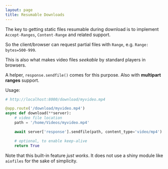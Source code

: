 ```yaml
---
layout: page
title: Resumable Downloads
---
```


The key to getting static files resumable during download is to implement `Accept-Ranges`, `Content-Range` and related support.

So the client/browser can request partial files with `Range`, e.g. `Range: bytes=500-999`.

This is also what makes video files *seekable* by standard players in browsers.

A helper, `response.sendfile()` comes for this purpose. Also with **multipart ranges** support.

Usage:

```python
# http://localhost:8000/download/myvideo.mp4

@app.route('/download/myvideo.mp4')
async def download(**server):
    # video file location
    path = '/home/Videos/myvideo.mp4'

    await server['response'].sendfile(path, content_type='video/mp4')

    # optional, to enable keep-alive
    return True
```
Note that this built-in feature *just works*.
It does not use a shiny module like `aiofiles` for the sake of simplicity.
